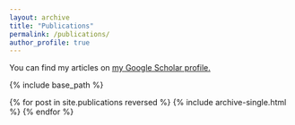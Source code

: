 ```yaml
---
layout: archive
title: "Publications"
permalink: /publications/
author_profile: true
---
```


<!-- {% if author.googlescholar %} -->
  You can find my articles on <u><a href="{{author.googlescholar}}">my Google Scholar profile</a>.</u>
<!-- {% endif %} -->

{% include base_path %}

{% for post in site.publications reversed %}
  {% include archive-single.html %}
{% endfor %}
